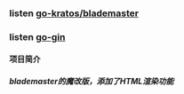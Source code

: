 ### listen [go-kratos/blademaster](https://github.com/go-kratos/kratos)
### listen [go-gin](https://github.com/go-gin/gin)
#### 项目简介
##### blademaster的魔改版，添加了HTML渲染功能
